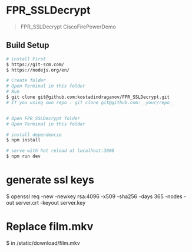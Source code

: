 # FPR_SSLDecrypt

> FPR_SSLDecrypt CiscoFirePowerDemo

## Build Setup

``` bash
# install First
$ https://git-scm.com/
$ https://nodejs.org/en/

# Create folder
# Open Terminal in this folder
# Run
$ git clone git@github.com:kostadindraganov/FPR_SSLDecrypt.git
# If you using own repo : git clone git@github.com:__your/repo__


# Open FPR_SSLDecrypt folder
# Open Terminal in this folder

# install dependencie
$ npm install

# serve with hot reload at localhost:3000
$ npm run dev

```



# generate ssl keys
$ openssl req -new -newkey rsa:4096 -x509 -sha256 -days 365 -nodes -out server.crt -keyout server.key



# Replace film.mkv
$ in /static/download/film.mkv
```
